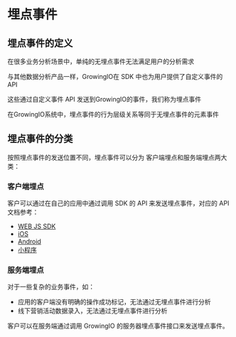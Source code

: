 # 埋点事件

## 埋点事件的定义

在很多业务分析场景中，单纯的无埋点事件无法满足用户的分析需求

与其他数据分析产品一样，GrowingIO在 SDK 中也为用户提供了自定义事件的 API

这些通过自定义事件 API 发送到GrowingIO的事件，我们称为埋点事件

在GrowingIO系统中，埋点事件的行为层级关系等同于无埋点事件的元素事件

## 埋点事件的分类

按照埋点事件的发送位置不同，埋点事件可以分为 客户端埋点和服务端埋点两大类：

### 客户端埋点

客户可以通过在自己的应用中通过调用 SDK 的 API 来发送埋点事件，对应的 API 文档参考：

* [WEB JS SDK](../../../developer-manual/sdkintegrated/web-js-sdk/web-sdk-api/)
* [iOS](../../../developer-manual/sdkintegrated/ios-sdk/ios-sdk-api/customize-api.md)
* [Android](../../../developer-manual/sdkintegrated/android-sdk/android-sdk-api/customize-api.md)
* [小程序](../../../developer-manual/sdkintegrated/other-sdk/customize-api.md)

### 服务端埋点

对于一些复杂的业务事件，如：

* 应用的客户端没有明确的操作成功标记，无法通过无埋点事件进行分析
* 线下营销活动数据录入，无法通过无埋点事件进行分析

客户可以在服务端通过调用 GrowingIO 的服务器埋点事件接口来发送埋点事件。

